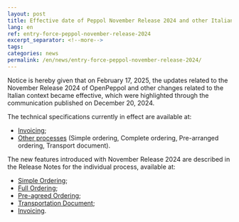 ```yaml
---
layout: post
title: Effective date of Peppol November Release 2024 and other Italian changes
lang: en
ref: entry-force-peppol-november-release-2024
excerpt_separator: <!--more-->
tags:
categories: news
permalink: /en/news/entry-force-peppol-november-release-2024/
---
```

Notice is hereby given that on February 17, 2025, the updates related to the November Release 2024 of OpenPeppol and other changes related to the Italian context became effective, which were highlighted through the communication published on December 20, 2024.

The technical specifications currently in effect are available at:

 -  [Invoicing](https://peppol-docs.agid.gov.it/docs/my_index_fatt.jsp);
 -  [Other processes](https://peppol-docs.agid.gov.it/docs/my_index.jsp) (Simple ordering, Complete ordering, Pre-arranged ordering, Transport document).
<!--more-->
The new features introduced with November Release 2024 are described in the Release Notes for the individual process, available at:

 -   [Simple Ordering](https://peppol-docs.agid.gov.it/docs/docs/ITA/others/guides/release-notes-it/3-order-only/main.html);
 -   [Full Ordering](https://peppol-docs.agid.gov.it/docs/docs/ITA/others/guides/release-notes-it/28-ordering/main.html);
 -   [Pre-agreed Ordering](https://peppol-docs.agid.gov.it/docs/docs/ITA/others/guides/release-notes-it/42-orderagreement/main.html);
 -   [Transportation Document](https://peppol-docs.agid.gov.it/docs/docs/ITA/others/guides/release-notes-it/30-despatchadvice/main.html);
 -   [Invoicing](https://peppol-docs.agid.gov.it/docs/docs/ITA/invoice/guide/release-notes-it/main.html).
